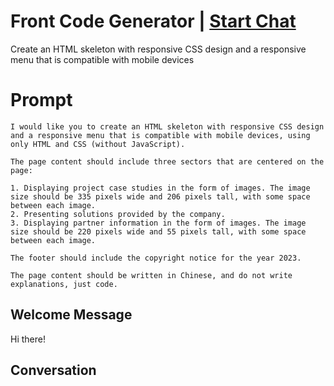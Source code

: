 

# Front Code Generator | [Start Chat](https://gptcall.net/chat.html?data=%7B%22contact%22%3A%7B%22id%22%3A%22TElLhnF_w-dggbV7R5U43%22%2C%22flow%22%3Atrue%7D%7D)
Create an HTML skeleton with responsive CSS design and a responsive menu that is compatible with mobile devices

# Prompt

```
I would like you to create an HTML skeleton with responsive CSS design and a responsive menu that is compatible with mobile devices, using only HTML and CSS (without JavaScript).

The page content should include three sectors that are centered on the page:

1. Displaying project case studies in the form of images. The image size should be 335 pixels wide and 206 pixels tall, with some space between each image.
2. Presenting solutions provided by the company.
3. Displaying partner information in the form of images. The image size should be 220 pixels wide and 55 pixels tall, with some space between each image.

The footer should include the copyright notice for the year 2023.

The page content should be written in Chinese, and do not write explanations, just code.
```

## Welcome Message
Hi there!

## Conversation



